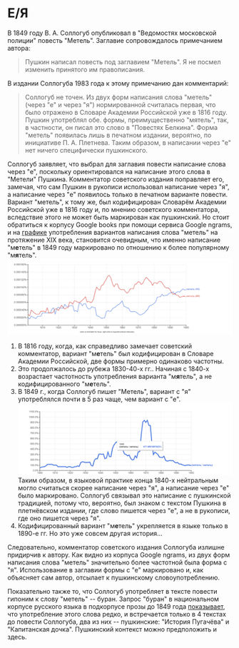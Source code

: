 # Е/Я
В 1849 году В. А. Соллогуб опубликовал в "Ведомостях московской полиции" повесть "Метель". Заглавие сопровождалось примечанием автора: 
> Пушкин написал повесть под заглавием "Метель". Я не посмел изменить принятого им правописания.

В издании Соллогуба 1983 года к этому примечанию дан комментарий: 
>Соллогуб не точен. Из двух форм написания слова "метель" (через "е" и через "я") нормированной считалась первая, что было отражено в Словаре Академии Российской уже в 1816 году. Пушкин употреблял обе. формы, преимущественно "мятель", так, в частности, он писал это слово в "Повестях Белкина". Форма "метель" появилась лишь в печатном издании, вероятно, по инициативе П. А. Плетнева. Таким образом, в написании через "е" нет ничего специфически пушкинского.

Соллогуб заявляет, что выбрал для заглавия повести написание слова через "е", поскольку ориентировался на написание этого слова в "Метели" Пушкина. Комментатор советского издания поправляет его, замечая, что сам Пушкин в рукописи использовал написание через "я", а написание через "е" появилось только в печатном варианте повести. Вариант "метель", к тому же, был кодифицирован Словарём Академии Российской уже в 1816 году и, по мнению советского комментатора, вследствие этого не может быть маркирован как пушкинский.
Но стоит обратиться к корпусу Google books при помощи сервиса Google ngrams, и на [графике](https://books.google.com/ngrams/interactive_chart?content=%D0%BC%D0%B5%D1%82%D0%B5%D0%BB%D1%8C%2C%D0%BC%D1%8F%D1%82%D0%B5%D0%BB%D1%8C&case_insensitive=on&year_start=1801&year_end=1900&corpus=25&smoothing=5&share=&direct_url=t4%3B%2C%D0%BC%D0%B5%D1%82%D0%B5%D0%BB%D1%8C%3B%2Cc0%3B%2Cs0%3B%3B%D0%BC%D0%B5%D1%82%D0%B5%D0%BB%D1%8C%3B%2Cc0%3B%3B%D0%9C%D0%B5%D1%82%D0%B5%D0%BB%D1%8C%3B%2Cc0%3B%3B%D0%9C%D0%95%D0%A2%D0%95%D0%9B%D0%AC%3B%2Cc0%3B.t4%3B%2C%D0%BC%D1%8F%D1%82%D0%B5%D0%BB%D1%8C%3B%2Cc0%3B%2Cs0%3B%3B%D0%BC%D1%8F%D1%82%D0%B5%D0%BB%D1%8C%3B%2Cc0%3B%3B%D0%9C%D1%8F%D1%82%D0%B5%D0%BB%D1%8C%3B%2Cc0) употребления вариантов написания слова "метель" на протяжение XIX века, становится очевидным, что именно написание "м**е**тель" в 1849 году маркировано по отношению к более популярному "м**я**тель".
![](https://github.com/calturins/calturins/blob/master/%D0%A1%D0%BD%D0%B8%D0%BC%D0%BE%D0%BA%20%D1%8D%D0%BA%D1%80%D0%B0%D0%BD%D0%B0%20(727).png)
1. В 1816 году, когда, как справедливо замечает советский комментатор, вариант "м**е**тель" был кодифицирован в Словаре Академии Российской, две формы примерно одинаково частотны.
2. Это продолжалось до рубежа 1830-40-х гг.. Начиная с 1840-х возрастает частотность употребления варианта "м**я**тель", а не кодифицированного "м**е**тель".
3. В 1849 г., когда Соллогуб пишет "Метель", вариант с "я" употреблялся почти в 5 раз чаще, чем вариант с "е".
![](https://github.com/calturins/calturins/blob/master/%D0%A1%D0%BD%D0%B8%D0%BC%D0%BE%D0%BA%20%D1%8D%D0%BA%D1%80%D0%B0%D0%BD%D0%B0%20(728).png)
Таким образом, в языковой практике конца 1840-х нейтральным могло считаться скорее написание через "я", а написание через "е" было маркировано. Соллогуб связывал это написание с пушкинской традицией, потому что, вероятно, был знаком с текстом Пушкина в плетнёвском издании, где слово пишется через "е", а не в рукописи, где оно пишется через "я".
4. Кодифицированный вариант "м**е**тель" укрепляется в языке только в 1890-е гг. Но это уже совсем другая история...

Следовательно, комментатор советского издания Соллогуба излишне придирчив к автору. Как видно из корпуса Google ngrams, из двух форм написания слова "метель" значительно более частотной была форма с "я". Использование в заглавии формы с "е" маркировано и, как объясняет сам автор, отсылает к пушкинскому словоупотреблению. 

Показательно также то, что Соллогуб употребляет в тексте повести гипоним к слову "метель" -- буран. Запрос "буран" в национальном корпусе русского языка в подкорпусе прозы до 1849 года [показывает](http://search1.ruscorpora.ru/search.xml?env=alpha&mycorp=%28%28created%253A%253C%253D%25221849%2522%29%29&mysent=&mysize=17425172&mysentsize=1136876&mydocsize=4010&spd=&text=lexgramm&mode=main&sort=gr_tagging&lang=ru&nodia=1&parent1=0&level1=0&lex1=%E1%F3%F0%E0%ED&gramm1=&sem1=&sem-mod1=sem&sem-mod1=sem2&flags1=&m1=&parent2=0&level2=0&min2=1&max2=1&lex2=&gramm2=&sem2=&sem-mod2=sem&sem-mod2=sem2&flags2=&m2=), что употребление этого слова редко, и встречается только в 4 текстах до повести Соллогуба, два из них -- пушкинские: "История Пугачёва" и "Капитанская дочка". Пушкинский контекст можно предположить и здесь.
